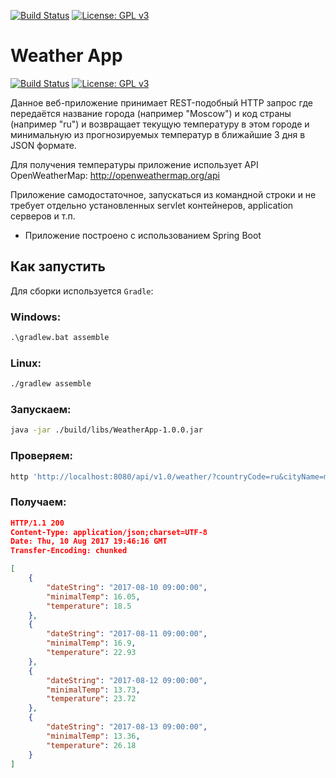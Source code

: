 [![Build Status](https://travis-ci.org/romask17/Weather-App.svg?branch=master)](https://travis-ci.org/romask17/Weather-App)
[![License: GPL v3](https://img.shields.io/badge/License-GPL%20v3-blue.svg)](https://www.gnu.org/licenses/gpl-3.0)

# Weather App
[![Build Status](https://travis-ci.org/romask17/Weather-App.svg?branch=master)](https://travis-ci.org/romask17/Weather-App) [![License: GPL v3](https://img.shields.io/badge/License-GPL%20v3-blue.svg)](https://www.gnu.org/licenses/gpl-3.0)

Данное веб-приложение принимает REST-подобный HTTP запрос где передаётся название города (например "Moscow") и код страны (например "ru") и возвращает текущую температуру в этом городе и минимальную из прогнозируемых температур в ближайшие 3 дня в JSON формате.

Для получения температуры приложение использует API OpenWeatherMap: http://openweathermap.org/api

Приложение самодостаточное, запускаться из командной строки и не требует отдельно установленных servlet контейнеров, application серверов и т.п.

* Приложение построено с использованием Spring Boot

## Как запустить

Для сборки используется `Gradle`:

### Windows:

```ps
.\gradlew.bat assemble
```
### Linux:
```sh
./gradlew assemble
```
### Запускаем:
```sh
java -jar ./build/libs/WeatherApp-1.0.0.jar
```
### Проверяем:

```sh
http 'http://localhost:8080/api/v1.0/weather/?countryCode=ru&cityName=moscow'
```
### Получаем:
```json
HTTP/1.1 200
Content-Type: application/json;charset=UTF-8
Date: Thu, 10 Aug 2017 19:46:16 GMT
Transfer-Encoding: chunked

[
    {
        "dateString": "2017-08-10 09:00:00",
        "minimalTemp": 16.05,
        "temperature": 18.5
    },
    {
        "dateString": "2017-08-11 09:00:00",
        "minimalTemp": 16.9,
        "temperature": 22.93
    },
    {
        "dateString": "2017-08-12 09:00:00",
        "minimalTemp": 13.73,
        "temperature": 23.72
    },
    {
        "dateString": "2017-08-13 09:00:00",
        "minimalTemp": 13.36,
        "temperature": 26.18
    }
]

```
